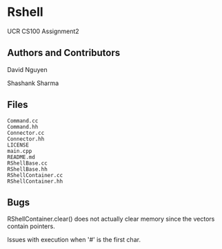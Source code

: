 Rshell 
======
UCR CS100 Assignment2

Authors and Contributors
------------
David Nguyen

Shashank Sharma

Files
-----
```
Command.cc
Command.hh
Connector.cc
Connector.hh
LICENSE
main.cpp
README.md
RShellBase.cc
RShellBase.hh
RShellContainer.cc
RShellContainer.hh
```

Bugs
-----
RShellContainer.clear() does not actually clear memory since the vectors contain pointers.

Issues with execution when '#' is the first char.
